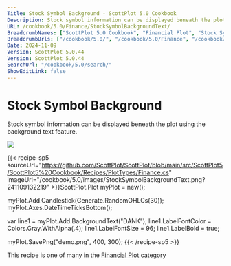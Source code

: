 ```yaml
---
Title: Stock Symbol Background - ScottPlot 5.0 Cookbook
Description: Stock symbol information can be displayed beneath the plot using the background text feature.
URL: /cookbook/5.0/Finance/StockSymbolBackgroundText/
BreadcrumbNames: ["ScottPlot 5.0 Cookbook", "Financial Plot", "Stock Symbol Background"]
BreadcrumbUrls: ["/cookbook/5.0/", "/cookbook/5.0/Finance", "/cookbook/5.0/Finance/StockSymbolBackgroundText"]
Date: 2024-11-09
Version: ScottPlot 5.0.44
Version: ScottPlot 5.0.44
SearchUrl: "/cookbook/5.0/search/"
ShowEditLink: false
---
```



<div class='d-flex align-items-center mt-5'>
<h1 class='me-2 text-dark my-0 border-0'>Stock Symbol Background</h1>
</div>

Stock symbol information can be displayed beneath the plot using the background text feature.

[![](/cookbook/5.0/images/StockSymbolBackgroundText.png?241109132219)](/cookbook/5.0/images/StockSymbolBackgroundText.png?241109132219)

{{< recipe-sp5 sourceUrl="https://github.com/ScottPlot/ScottPlot/blob/main/src/ScottPlot5/ScottPlot5%20Cookbook/Recipes/PlotTypes/Finance.cs" imageUrl="/cookbook/5.0/images/StockSymbolBackgroundText.png?241109132219" >}}ScottPlot.Plot myPlot = new();

myPlot.Add.Candlestick(Generate.RandomOHLCs(30));
myPlot.Axes.DateTimeTicksBottom();

var line1 = myPlot.Add.BackgroundText("DANK");
line1.LabelFontColor = Colors.Gray.WithAlpha(.4);
line1.LabelFontSize = 96;
line1.LabelBold = true;

myPlot.SavePng("demo.png", 400, 300);
{{< /recipe-sp5 >}}

<div class='my-5 text-center'>This recipe is one of many in the <a href='/cookbook/5.0/Finance'>Financial Plot</a> category</div>


